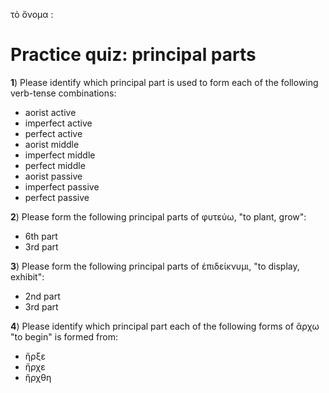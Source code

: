 
τὸ ὄνομα : 



# Practice quiz: principal parts

**1**) Please identify which principal part is used to form each of the following verb-tense combinations:

- aorist active
- imperfect active
- perfect active
- aorist middle
- imperfect middle
- perfect middle
- aorist passive
- imperfect passive
- perfect passive


**2**) Please form the following principal parts of φυτεύω, "to plant, grow":

- 6th part
- 3rd part

**3**) Please form the following principal parts of ἐπιδείκνυμι, "to display, exhibit":

- 2nd part
- 3rd part

**4**) Please identify which principal part each of the following forms of ἄρχω "to begin" is formed from:

- ἤρξε
- ἤρχε
- ἤρχθη



